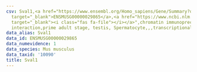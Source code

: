 ```yaml
---
csv: Sval1,<a href="https://www.ensembl.org/Homo_sapiens/Gene/Summary?db=core;g=ENSMUSG00000029865"
  target="_blank">ENSMUSG00000029865</a>,<a href="https://www.ncbi.nlm.nih.gov/pubmed/25450459"
  target="_blank"><i class="fas fa-file"></i></a>",chromatin immunoprecipitation assay,direct
  interaction,prime adult stage, testis, Spermatocyte,,,transcriptional regulation,
data_alias: Sval1
data_id: ENSMUSG00000029865
data_numevidence: 1
data_species: Mus musculus
data_taxid: '10090'
title: Sval1
---
```

